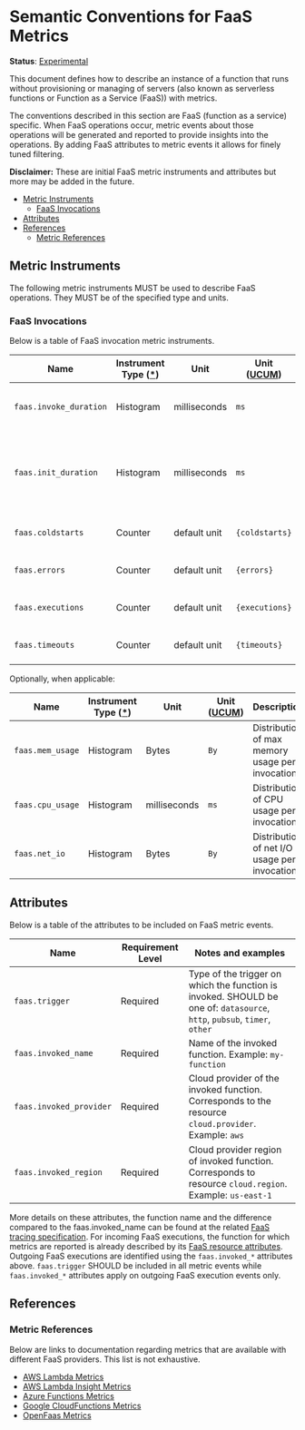 <!--- Hugo front matter used to generate the website version of this page:
linkTitle: FaaS
--->

# Semantic Conventions for FaaS Metrics

**Status**: [Experimental](../../document-status.md)

This document defines how to describe an instance of a function that runs without provisioning
or managing of servers (also known as serverless functions or Function as a Service (FaaS)) with metrics.

The conventions described in this section are FaaS (function as a service) specific. When FaaS operations occur,
metric events about those operations will be generated and reported to provide insights into the
operations. By adding FaaS attributes to metric events it allows for finely tuned filtering.

**Disclaimer:** These are initial FaaS metric instruments and attributes but more may be added in the future.

<!-- Re-generate TOC with `markdown-toc --no-first-h1 -i` -->

<!-- toc -->

- [Metric Instruments](#metric-instruments)
  * [FaaS Invocations](#faas-invocations)
- [Attributes](#attributes)
- [References](#references)
  * [Metric References](#metric-references)

<!-- tocstop -->

## Metric Instruments

The following metric instruments MUST be used to describe FaaS operations. They MUST be of the specified
type and units.

### FaaS Invocations

Below is a table of FaaS invocation metric instruments.

| Name                   | Instrument Type ([*](README.md#instrument-types)) | Unit         | Unit ([UCUM](README.md#instrument-units)) | Description                                                                  |
|------------------------|---------------------------------------------------|--------------|-------------------------------------------|------------------------------------------------------------------------------|
| `faas.invoke_duration` | Histogram                                         | milliseconds | `ms`                                      | Measures the duration of the invocation                                      |
| `faas.init_duration`   | Histogram                                         | milliseconds | `ms`                                      | Measures the duration of the function's initialization, such as a cold start |
| `faas.coldstarts`      | Counter                                           | default unit | `{coldstarts}`                            | Number of invocation cold starts.                                            |
| `faas.errors`          | Counter                                           | default unit | `{errors}`                                | Number of invocation errors.                                                 |
| `faas.executions`      | Counter                                           | default unit | `{executions}`                            | Number of successful invocations.                                            |
| `faas.timeouts`        | Counter                                           | default unit | `{timeouts}`                              | Number of invocation timeouts.                                               |

Optionally, when applicable:

| Name             | Instrument Type ([*](README.md#instrument-types)) | Unit         | Unit ([UCUM](README.md#instrument-units)) | Description                                     |
|------------------|---------------------------------------------------|--------------|-------------------------------------------|-------------------------------------------------|
| `faas.mem_usage` | Histogram                                         | Bytes        | `By`                                      | Distribution of max memory usage per invocation |
| `faas.cpu_usage` | Histogram                                         | milliseconds | `ms`                                      | Distribution of CPU usage per invocation        |
| `faas.net_io`    | Histogram                                         | Bytes        | `By`                                      | Distribution of net I/O usage per invocation    |

## Attributes

Below is a table of the attributes to be included on FaaS metric events.

| Name                    | Requirement Level | Notes and examples                                                                                                       |
|-------------------------|-------------------|--------------------------------------------------------------------------------------------------------------------------|
| `faas.trigger`          | Required          | Type of the trigger on which the function is invoked. SHOULD be one of: `datasource`, `http`, `pubsub`, `timer`, `other` |
| `faas.invoked_name`     | Required          | Name of the invoked function. Example: `my-function`                                                                     |
| `faas.invoked_provider` | Required          | Cloud provider of the invoked function. Corresponds to the resource `cloud.provider`. Example: `aws`                     |
| `faas.invoked_region`   | Required          | Cloud provider region of invoked function. Corresponds to resource `cloud.region`. Example: `us-east-1`                  |

More details on these attributes, the function name and the difference compared to the faas.invoked_name can be found at the related [FaaS tracing specification](../../trace/semantic_conventions/faas.md).
For incoming FaaS executions, the function for which metrics are reported is already described by its [FaaS resource attributes](../../resource/semantic_conventions/faas.md).
Outgoing FaaS executions are identified using the `faas.invoked_*` attributes above.
`faas.trigger` SHOULD be included in all metric events while `faas.invoked_*` attributes apply on outgoing FaaS execution events only.

## References

### Metric References

Below are links to documentation regarding metrics that are available with different
FaaS providers. This list is not exhaustive.

* [AWS Lambda Metrics](https://docs.aws.amazon.com/lambda/latest/dg/monitoring-metrics.html)
* [AWS Lambda Insight Metrics](https://docs.aws.amazon.com/AmazonCloudWatch/latest/monitoring/Lambda-Insights-metrics.html)
* [Azure Functions Metrics](https://docs.microsoft.com/azure/azure-monitor/platform/metrics-supported)
* [Google CloudFunctions Metrics](https://cloud.google.com/monitoring/api/metrics_gcp#gcp-cloudfunctions)
* [OpenFaas Metrics](https://docs.openfaas.com/architecture/metrics/)
